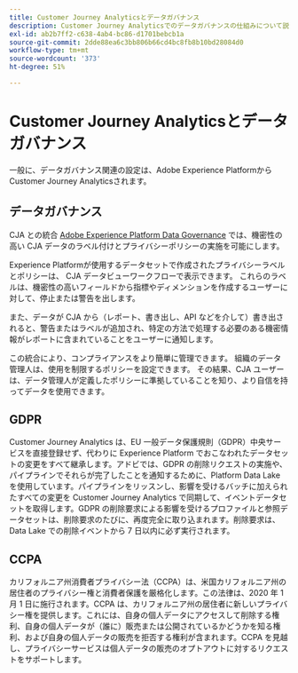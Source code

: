 ```yaml
---
title: Customer Journey Analyticsとデータガバナンス
description: Customer Journey Analyticsでのデータガバナンスの仕組みについて説明します。
exl-id: ab2b7ff2-c638-4ab4-bc86-d1701bebcb1a
source-git-commit: 2dde88ea6c3bb806b66cd4bc8fb8b10bd28084d0
workflow-type: tm+mt
source-wordcount: '373'
ht-degree: 51%

---
```


# Customer Journey Analyticsとデータガバナンス

一般に、データガバナンス関連の設定は、Adobe Experience PlatformからCustomer Journey Analyticsされます。

## データガバナンス

CJA との統合 [Adobe Experience Platform Data Governance](https://experienceleague.adobe.com/docs/experience-platform/data-governance/home.html?lang=en) では、機密性の高い CJA データのラベル付けとプライバシーポリシーの実施を可能にします。

Experience Platformが使用するデータセットで作成されたプライバシーラベルとポリシーは、 CJA データビューワークフローで表示できます。 これらのラベルは、機密性の高いフィールドから指標やディメンションを作成するユーザーに対して、停止または警告を出します。

また、データが CJA から（レポート、書き出し、API などを介して）書き出されると、警告またはラベルが追加され、特定の方法で処理する必要のある機密情報がレポートに含まれていることをユーザーに通知します。

この統合により、コンプライアンスをより簡単に管理できます。 組織のデータ管理人は、使用を制限するポリシーを設定できます。 その結果、CJA ユーザーは、データ管理人が定義したポリシーに準拠していることを知り、より自信を持ってデータを使用できます。

## GDPR

Customer Journey Analytics は、EU 一般データ保護規則（GDPR）中央サービスを直接登録せず、代わりに Experience Platform でおこなわれたデータセットの変更をすべて継承します。アドビでは、GDPR の削除リクエストの実施や、パイプラインでそれらが完了したことを通知するために、Platform Data Lake を使用しています。パイプラインをリッスンし、影響を受けるバッチに加えられたすべての変更を Customer Journey Analytics で同期して、イベントデータセットを取得します。GDPR の削除要求による影響を受けるプロファイルと参照データセットは、削除要求のたびに、再度完全に取り込まれます。削除要求は、Data Lake での削除イベントから 7 日以内に必ず実行されます。

## CCPA

カリフォルニア州消費者プライバシー法（CCPA）は、米国カリフォルニア州の居住者のプライバシー権と消費者保護を厳格化します。この法律は、2020 年 1 月 1 日に施行されます。CCPA は、カリフォルニア州の居住者に新しいプライバシー権を提供します。これには、自身の個人データにアクセスして削除する権利、自身の個人データが（誰に）販売または公開されているかどうかを知る権利、および自身の個人データの販売を拒否する権利が含まれます。CCPA を見越し、プライバシーサービスは個人データの販売のオプトアウトに対するリクエストをサポートします。
